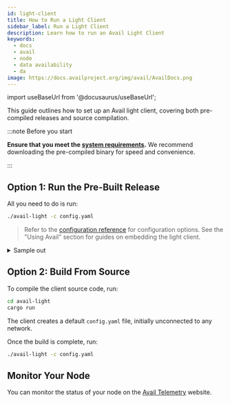 ```yaml
---
id: light-client
title: How to Run a Light Client
sidebar_label: Run a Light Client
description: Learn how to run an Avail Light Client
keywords:
  - docs
  - avail
  - node
  - data availability
  - da
image: https://docs.availproject.org/img/avail/AvailDocs.png
---
```

import useBaseUrl from '@docusaurus/useBaseUrl';

This guide outlines how to set up an Avail light client, covering both pre-compiled releases and source compilation.

:::note Before you start

**Ensure that you meet the [<ins>system requirements</ins>](/docs/operate/requirements.md).**
We recommend downloading the pre-compiled binary for speed and convenience.

:::

## Option 1: Run the Pre-Built Release

All you need to do is run:

```bash
./avail-light -c config.yaml
```

> Refer to the [configuration reference](https://github.com/availproject/avail-light#config-reference) for configuration options. See the "Using Avail" section for guides on embedding the light client.

<details>
<summary> Sample out </summary>

The client output should look like this:

```shell
2023-06-04T02:56:31.871284Z  INFO avail_light::telemetry: Metrics server on http://0.0.0.0:9520/metrics
2023-06-04T02:56:31.884271Z  INFO avail_light::http: RPC running on http://127.0.0.1:7000
2023-06-04T02:56:31.884386Z  INFO avail_light::network: Local peer id: PeerId("12D3KooWQ77VEayXfSPWcj6ucAGcjZRTL8ANmtjsuULoyToGSBoo"). Public key: Ed25519(PublicKey(compressed): d44de4113b372855a655f1675325379705aa7a273698194e8e6814dab7791a).
2023-06-04T02:56:31.884605Z  INFO Server::run{addr=127.0.0.1:7000}: warp::server: listening on http://127.0.0.1:7000
2023-06-04T02:56:31.892181Z  INFO avail_light::network::event_loop: Local node is listening on "/ip4/127.0.0.1/udp/37000/quic-v1"
2023-06-04T02:56:31.892487Z  INFO avail_light: Bootstraping the DHT with bootstrap nodes...
2023-06-04T02:56:31.892487Z  INFO avail_light::network::event_loop: Local node is listening on "/ip4/192.168.1.146/udp/37000/quic-v1"
2023-06-04T02:56:31.892540Z  INFO avail_light::network::event_loop: Local node is listening on "/ip4/127.0.0.1/tcp/37000"
2023-06-04T02:56:31.892745Z  INFO avail_light::network::event_loop: Local node is listening on "/ip4/192.168.1.146/tcp/37000"
2023-06-04T02:56:42.220179Z  INFO avail_light::rpc: Connection established to the node: wss://kate-beta.avail.tools:443/ws <v1.6.0-99b85257d6b/data-avail/9>
2023-06-04T02:56:42.444576Z  INFO avail_light::light_client: Starting light client...
2023-06-04T02:56:43.453935Z  INFO avail_light::subscriptions: Received finalized block header header.number=2074
2023-06-04T02:56:43.455236Z  INFO avail_light::light_client: Processing finalized block block_number=2074 block_delay=0
2023-06-04T02:56:43.456055Z  INFO avail_light::light_client: Random cells generated: 4 block_number=2074 cells_requested=4
2023-06-04T02:56:43.617885Z  INFO avail_light::light_client: Number of cells fetched from DHT: 0 block_number=2074 cells_from_dht=0
2023-06-04T02:56:43.820098Z  INFO avail_light::light_client: Number of cells fetched from RPC: 4 block_number=2074 cells_from_rpc=4
2023-06-04T02:56:43.889260Z  INFO avail_light::light_client: Completed 4 verification rounds in 	433.968ms block_number=2074
2023-06-04T02:56:43.889395Z  INFO avail_light::light_client: Confidence factor: 93.75 block_number=2074 confidence=93.75
2023-06-04T02:56:43.889495Z  INFO avail_light::light_client: Partition cells received. Time elapsed: 	0ns block_number=2074 partition_retrieve_time_elapsed=0.0 partition_cells_fetched=4
2023-06-04T02:56:44.050133Z  INFO avail_light::light_client: DHT PUT operation success rate: inf block_number=2074
2023-06-04T02:56:44.050211Z  INFO avail_light::light_client: 4 cells inserted into DHT. Time elapsed: 	160.697ms block_number=2074 partition_dht_insert_time_elapsed=0.160697
```
</details>

## Option 2: Build From Source

To compile the client source code, run:

```bash
cd avail-light
cargo run
```

The client creates a default `config.yaml` file, initially unconnected to any network.

Once the build is complete, run:

```bash
./avail-light -c config.yaml
```

## Monitor Your Node

You can monitor the status of your node on the [<ins>Avail Telemetry</ins>](http://telemetry.avail.tools/) website.
